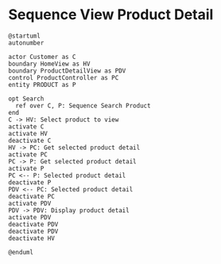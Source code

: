 # Sequence View Product Detail

```plantuml
@startuml
autonumber

actor Customer as C
boundary HomeView as HV
boundary ProductDetailView as PDV
control ProductController as PC
entity PRODUCT as P

opt Search
  ref over C, P: Sequence Search Product
end
C -> HV: Select product to view
activate C
activate HV
deactivate C
HV -> PC: Get selected product detail
activate PC
PC -> P: Get selected product detail
activate P
PC <-- P: Selected product detail
deactivate P
PDV <-- PC: Selected product detail
deactivate PC
activate PDV
PDV -> PDV: Display product detail
activate PDV
deactivate PDV
deactivate PDV
deactivate HV

@enduml
```

<!-- diagram id="sequence-view-product-view-product-detail" -->
